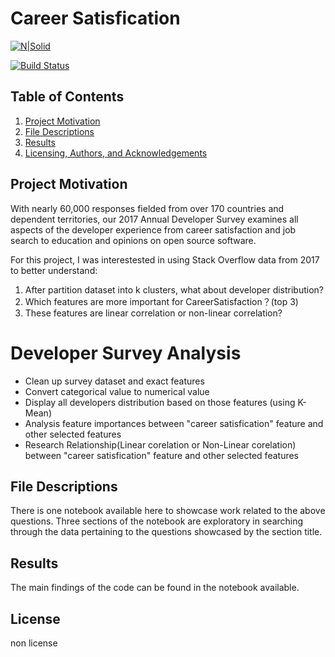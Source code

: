 # Career Satisfication

[![N|Solid](https://cldup.com/dTxpPi9lDf.thumb.png)](https://nodesource.com/products/nsolid)

[![Build Status](https://travis-ci.org/joemccann/dillinger.svg?branch=master)](https://travis-ci.org/joemccann/dillinger)
## Table of Contents
1. [Project Motivation](#motivation)
2. [File Descriptions](#files)
3. [Results](#results)
4. [Licensing, Authors, and Acknowledgements](#licensing)

## Project Motivation
With nearly 60,000 responses fielded from over 170 countries and dependent territories, our 2017 Annual Developer Survey examines all aspects of the developer experience from career satisfaction and job search to education and opinions on open source software.

For this project, I was interestested in using Stack Overflow data from 2017 to better understand:
1. After partition dataset into k clusters, what about developer distribution?
2. Which features are more important for CareerSatisfaction？(top 3)
3. These features are linear correlation or non-linear correlation?

# Developer Survey Analysis

* Clean up survey dataset and exact features
* Convert categorical value to numerical value
* Display all developers distribution based on those features (using K-Mean)
* Analysis feature importances between "career satisfication" feature and other selected features
* Research Relationship(Linear corelation or Non-Linear corelation) between "career satisfication" feature and other selected features

## File Descriptions
There is one notebook available here to showcase work related to the above questions. Three sections of the notebook are exploratory in searching through the data pertaining to the questions showcased by the section title.

## Results
The main findings of the code can be found in the notebook available.

## License
non license

